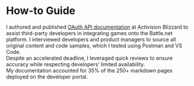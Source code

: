 # How-to Guide

I authored and published [OAuth API documentation](https://develop.battle.net/documentation/guides/using-oauth) at Activision Blizzard to assist third-party developers in integrating games onto the Battle.net platform. I interviewed developers and product managers to source all original content and code samples, which I tested using Postman and VS Code.</br>
Despite an accelerated deadline, I leveraged quick reviews to ensure accuracy while respecting developers’ limited availability.</br>
My documentation accounted for 35% of the 250+ markdown pages deployed on the developer portal.
